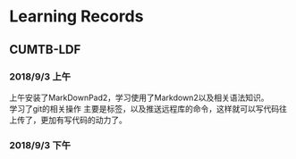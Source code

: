 # Learning Records
## CUMTB-LDF
### 2018/9/3  上午
上午安装了MarkDownPad2，学习使用了Markdown2以及相关语法知识。  
学习了git的相关操作 主要是标签，以及推送远程库的命令，这样就可以写代码往上传了，更加有写代码的动力了。  
### 2018/9/3 下午
